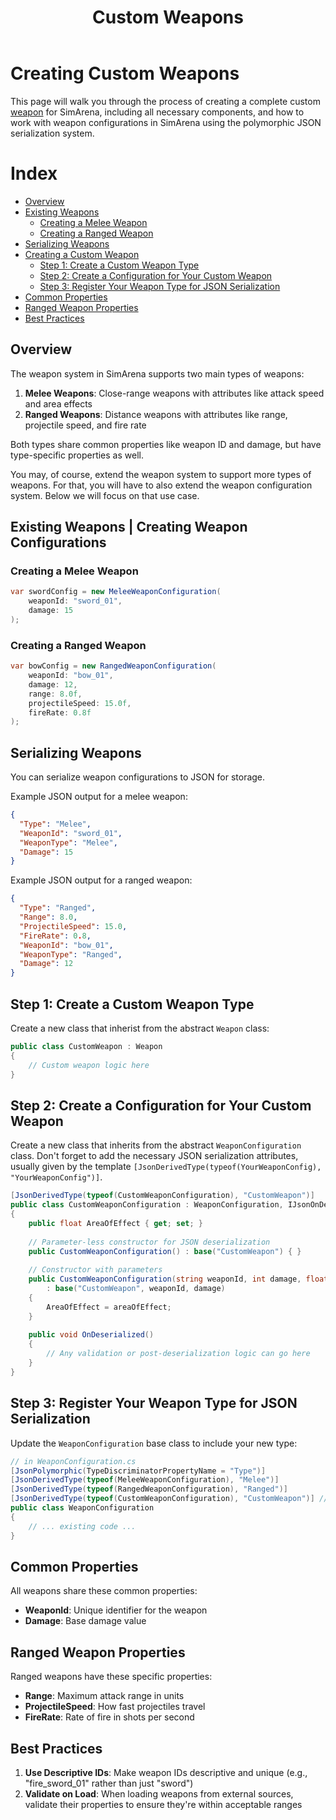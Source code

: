 ﻿---
title: Custom Weapons
---

# Creating Custom Weapons

This page will walk you through the process of creating a complete custom [weapon](weapons.md) for SimArena, 
including all necessary components, and how to work with weapon configurations in SimArena using 
the polymorphic JSON serialization system.

# Index

- [Overview](#overview)
- [Existing Weapons](#existing-weapons)
  - [Creating a Melee Weapon](#creating-a-melee-weapon)
  - [Creating a Ranged Weapon](#creating-a-ranged-weapon)
- [Serializing Weapons](#serializing-weapons)
- [Creating a Custom Weapon](#creating-a-custom-weapon)
  - [Step 1: Create a Custom Weapon Type](#step-1-create-a-custom-weapon-type)
  - [Step 2: Create a Configuration for Your Custom Weapon](#step-2-create-a-configuration-for-your-custom-weapon)
  - [Step 3: Register Your Weapon Type for JSON Serialization](#step-3-register-your-weapon-type-for-json-serialization)
- [Common Properties](#common-properties)
- [Ranged Weapon Properties](#ranged-weapon-properties)
- [Best Practices](#best-practices)

## Overview

The weapon system in SimArena supports two main types of weapons:

1. **Melee Weapons**: Close-range weapons with attributes like attack speed and area effects
2. **Ranged Weapons**: Distance weapons with attributes like range, projectile speed, and fire rate

Both types share common properties like weapon ID and damage, but have type-specific properties as well.

You may, of course, extend the weapon system to support more types of weapons. For that, you will have to also 
extend the weapon configuration system. Below we will focus on that use case.

## Existing Weapons | Creating Weapon Configurations

### Creating a Melee Weapon

```csharp
var swordConfig = new MeleeWeaponConfiguration(
    weaponId: "sword_01", 
    damage: 15
);
```

### Creating a Ranged Weapon

```csharp
var bowConfig = new RangedWeaponConfiguration(
    weaponId: "bow_01",
    damage: 12,
    range: 8.0f,
    projectileSpeed: 15.0f,
    fireRate: 0.8f
);
```

## Serializing Weapons

You can serialize weapon configurations to JSON for storage.

Example JSON output for a melee weapon:
```json
{
  "Type": "Melee",
  "WeaponId": "sword_01",
  "WeaponType": "Melee",
  "Damage": 15
}
```

Example JSON output for a ranged weapon:
```json
{
  "Type": "Ranged",
  "Range": 8.0,
  "ProjectileSpeed": 15.0,
  "FireRate": 0.8,
  "WeaponId": "bow_01",
  "WeaponType": "Ranged",
  "Damage": 12
}
```

## Step 1: Create a Custom Weapon Type

Create a new class that inherist from the abstract `Weapon` class:

```csharp
public class CustomWeapon : Weapon
{
    // Custom weapon logic here
}
```

## Step 2: Create a Configuration for Your Custom Weapon

Create a new class that inherits from the abstract `WeaponConfiguration` class.
Don't forget to add the necessary JSON serialization attributes, usually given by the template 
`[JsonDerivedType(typeof(YourWeaponConfig), "YourWeaponConfig")]`.

```csharp
[JsonDerivedType(typeof(CustomWeaponConfiguration), "CustomWeapon")]
public class CustomWeaponConfiguration : WeaponConfiguration, IJsonOnDeserialized
{
    public float AreaOfEffect { get; set; }
    
    // Parameter-less constructor for JSON deserialization
    public CustomWeaponConfiguration() : base("CustomWeapon") { }
    
    // Constructor with parameters
    public CustomWeaponConfiguration(string weaponId, int damage, float areaOfEffect) 
        : base("CustomWeapon", weaponId, damage)
    {
        AreaOfEffect = areaOfEffect;
    }
    
    public void OnDeserialized()
    {
        // Any validation or post-deserialization logic can go here
    }
}
```

## Step 3: Register Your Weapon Type for JSON Serialization

Update the `WeaponConfiguration` base class to include your new type:

```csharp
// in WeaponConfiguration.cs
[JsonPolymorphic(TypeDiscriminatorPropertyName = "Type")]
[JsonDerivedType(typeof(MeleeWeaponConfiguration), "Melee")]
[JsonDerivedType(typeof(RangedWeaponConfiguration), "Ranged")]
[JsonDerivedType(typeof(CustomWeaponConfiguration), "CustomWeapon")] // Add this line
public class WeaponConfiguration
{
    // ... existing code ...
}
```

## Common Properties

All weapons share these common properties:

- **WeaponId**: Unique identifier for the weapon
- **Damage**: Base damage value

## Ranged Weapon Properties

Ranged weapons have these specific properties:

- **Range**: Maximum attack range in units
- **ProjectileSpeed**: How fast projectiles travel
- **FireRate**: Rate of fire in shots per second

## Best Practices

1. **Use Descriptive IDs**: Make weapon IDs descriptive and unique (e.g., "fire_sword_01" rather than just "sword")
2. **Validate on Load**: When loading weapons from external sources, validate their properties to ensure they're within acceptable ranges
